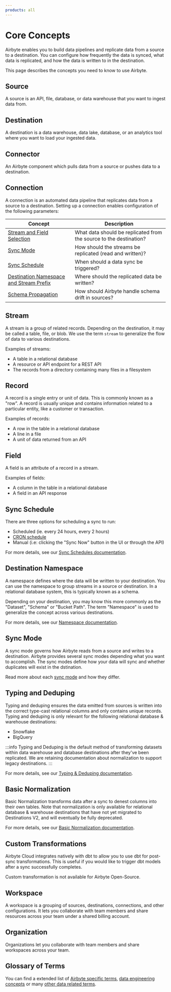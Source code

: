 ```yaml
---
products: all
---
```


# Core Concepts

Airbyte enables you to build data pipelines and replicate data from a source to a destination. You can configure how frequently the data is synced, what data is replicated, and how the data is written to in the destination.

This page describes the concepts you need to know to use Airbyte.

## Source

A source is an API, file, database, or data warehouse that you want to ingest data from.

## Destination

A destination is a data warehouse, data lake, database, or an analytics tool where you want to load your ingested data.

## Connector

An Airbyte component which pulls data from a source or pushes data to a destination.

## Connection

A connection is an automated data pipeline that replicates data from a source to a destination. Setting up a connection enables configuration of the following parameters:

| Concept                                                                                                                  | Description                                                        |
| ------------------------------------------------------------------------------------------------------------------------ | ------------------------------------------------------------------ |
| [Stream and Field Selection](/cloud/managing-airbyte-cloud/configuring-connections.md#modify-streams-in-your-connection) | What data should be replicated from the source to the destination? |
| [Sync Mode](/using-airbyte/core-concepts/sync-modes/README.md)                                                           | How should the streams be replicated (read and written)?           |
| [Sync Schedule](/using-airbyte/core-concepts/sync-schedules.md)                                                          | When should a data sync be triggered?                              |
| [Destination Namespace and Stream Prefix](/using-airbyte/core-concepts/namespaces.md)                                    | Where should the replicated data be written?                       |
| [Schema Propagation](/using-airbyte/schema-change-management.md)                                             | How should Airbyte handle schema drift in sources?                 |

## Stream

A stream is a group of related records. Depending on the destination, it may be called a table, file, or blob. We use the term `stream` to generalize the flow of data to various destinations.

Examples of streams:

- A table in a relational database
- A resource or API endpoint for a REST API
- The records from a directory containing many files in a filesystem

## Record

A record is a single entry or unit of data. This is commonly known as a "row". A record is usually unique and contains information related to a particular entity, like a customer or transaction.

Examples of records:

- A row in the table in a relational database
- A line in a file
- A unit of data returned from an API

## Field

A field is an attribute of a record in a stream.

Examples of fields:

- A column in the table in a relational database
- A field in an API response

## Sync Schedule

There are three options for scheduling a sync to run:

- Scheduled (ie. every 24 hours, every 2 hours)
- [CRON schedule](https://www.quartz-scheduler.org/documentation/quartz-2.3.0/tutorials/crontrigger.html)
- Manual \(i.e: clicking the "Sync Now" button in the UI or through the API\)

For more details, see our [Sync Schedules documentation](sync-schedules.md).

## Destination Namespace

A namespace defines where the data will be written to your destination. You can use the namespace to group streams in a source or destination. In a relational database system, this is typically known as a schema.

Depending on your destination, you may know this more commonly as the "Dataset", "Schema" or "Bucket Path". The term "Namespace" is used to generalize the concept across various destinations.

For more details, see our [Namespace documentation](namespaces.md).

## Sync Mode

A sync mode governs how Airbyte reads from a source and writes to a destination. Airbyte provides several sync modes depending what you want to accomplish. The sync modes define how your data will sync and whether duplicates will exist in the dstination.

Read more about each [sync mode](/using-airbyte/core-concepts/sync-modes/README.md) and how they differ.

## Typing and Deduping

Typing and deduping ensures the data emitted from sources is written into the correct type-cast relational columns and only contains unique records. Typing and deduping is only relevant for the following relational database & warehouse destinations:

- Snowflake
- BigQuery

:::info
Typing and Deduping is the default method of transforming datasets within data warehouse and database destinations after they've been replicated. We are retaining documentation about normalization to support legacy destinations.
:::

For more details, see our [Typing & Deduping documentation](/using-airbyte/core-concepts/typing-deduping).

## Basic Normalization

Basic Normalization transforms data after a sync to denest columns into their own tables. Note that normalization is only available for relational database & warehouse destinations that have not yet migrated to Destinations V2, and will eventually be fully deprecated.

For more details, see our [Basic Normalization documentation](/using-airbyte/core-concepts/basic-normalization.md).

## Custom Transformations

Airbyte Cloud integrates natively with dbt to allow you to use dbt for post-sync transformations. This is useful if you would like to trigger dbt models after a sync successfully completes.

Custom transformation is not available for Airbyte Open-Source.

## Workspace

A workspace is a grouping of sources, destinations, connections, and other configurations. It lets you collaborate with team members and share resources across your team under a shared billing account.

## Organization

Organizations let you collaborate with team members and share workspaces across your team.

## Glossary of Terms

You can find a extended list of [Airbyte specific terms](https://glossary.airbyte.com/term/airbyte-glossary-of-terms/), [data engineering concepts](https://glossary.airbyte.com/term/data-engineering-concepts) or many [other data related terms](https://glossary.airbyte.com/).
